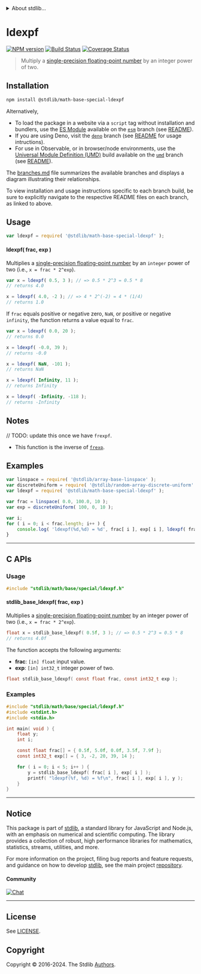 <!--

@license Apache-2.0

Copyright (c) 2024 The Stdlib Authors.

Licensed under the Apache License, Version 2.0 (the "License");
you may not use this file except in compliance with the License.
You may obtain a copy of the License at

   http://www.apache.org/licenses/LICENSE-2.0

Unless required by applicable law or agreed to in writing, software
distributed under the License is distributed on an "AS IS" BASIS,
WITHOUT WARRANTIES OR CONDITIONS OF ANY KIND, either express or implied.
See the License for the specific language governing permissions and
limitations under the License.

-->


<details>
  <summary>
    About stdlib...
  </summary>
  <p>We believe in a future in which the web is a preferred environment for numerical computation. To help realize this future, we've built stdlib. stdlib is a standard library, with an emphasis on numerical and scientific computation, written in JavaScript (and C) for execution in browsers and in Node.js.</p>
  <p>The library is fully decomposable, being architected in such a way that you can swap out and mix and match APIs and functionality to cater to your exact preferences and use cases.</p>
  <p>When you use stdlib, you can be absolutely certain that you are using the most thorough, rigorous, well-written, studied, documented, tested, measured, and high-quality code out there.</p>
  <p>To join us in bringing numerical computing to the web, get started by checking us out on <a href="https://github.com/stdlib-js/stdlib">GitHub</a>, and please consider <a href="https://opencollective.com/stdlib">financially supporting stdlib</a>. We greatly appreciate your continued support!</p>
</details>

# ldexpf

[![NPM version][npm-image]][npm-url] [![Build Status][test-image]][test-url] [![Coverage Status][coverage-image]][coverage-url] <!-- [![dependencies][dependencies-image]][dependencies-url] -->

> Multiply a [single-precision floating-point number][ieee754] by an integer power of two.

<section class="installation">

## Installation

```bash
npm install @stdlib/math-base-special-ldexpf
```

Alternatively,

-   To load the package in a website via a `script` tag without installation and bundlers, use the [ES Module][es-module] available on the [`esm`][esm-url] branch (see [README][esm-readme]).
-   If you are using Deno, visit the [`deno`][deno-url] branch (see [README][deno-readme] for usage intructions).
-   For use in Observable, or in browser/node environments, use the [Universal Module Definition (UMD)][umd] build available on the [`umd`][umd-url] branch (see [README][umd-readme]).

The [branches.md][branches-url] file summarizes the available branches and displays a diagram illustrating their relationships.

To view installation and usage instructions specific to each branch build, be sure to explicitly navigate to the respective README files on each branch, as linked to above.

</section>

<section class="usage">

## Usage

```javascript
var ldexpf = require( '@stdlib/math-base-special-ldexpf' );
```

#### ldexpf( frac, exp )

Multiplies a [single-precision floating-point number][ieee754] by an `integer` power of two (i.e., `x = frac * 2^exp`).

```javascript
var x = ldexpf( 0.5, 3 ); // => 0.5 * 2^3 = 0.5 * 8
// returns 4.0

x = ldexpf( 4.0, -2 ); // => 4 * 2^(-2) = 4 * (1/4)
// returns 1.0
```

If `frac` equals positive or negative zero, `NaN`, or positive or negative `infinity`, the function returns a value equal to `frac`.

```javascript
var x = ldexpf( 0.0, 20 );
// returns 0.0

x = ldexpf( -0.0, 39 );
// returns -0.0

x = ldexpf( NaN, -101 );
// returns NaN

x = ldexpf( Infinity, 11 );
// returns Infinity

x = ldexpf( -Infinity, -118 );
// returns -Infinity
```

<section class="usage">

<section class="notes">

## Notes

// TODO: update this once we have `frexpf`.

-   This function is the inverse of [`frexp`][@stdlib/math/base/special/frexp].

</section>

<!-- /.notes -->

<section class="examples">

## Examples

<!-- eslint no-undef: "error" -->

```javascript
var linspace = require( '@stdlib/array-base-linspace' );
var discreteUniform = require( '@stdlib/random-array-discrete-uniform' );
var ldexpf = require( '@stdlib/math-base-special-ldexpf' );

var frac = linspace( 0.0, 100.0, 10 );
var exp = discreteUniform( 100, 0, 10 );

var i;
for ( i = 0; i < frac.length; i++ ) {
    console.log( 'ldexpf(%d,%d) = %d', frac[ i ], exp[ i ], ldexpf( frac[ i ], exp[ i ] ) );
}
```

</section>

<!-- /.examples -->

<!-- C interface documentation. -->

* * *

<section class="c">

## C APIs

<!-- Section to include introductory text. Make sure to keep an empty line after the intro `section` element and another before the `/section` close. -->

<section class="intro">

</section>

<!-- /.intro -->

<!-- C usage documentation. -->

<section class="usage">

### Usage

```c
#include "stdlib/math/base/special/ldexpf.h"
```

#### stdlib_base_ldexpf( frac, exp )

Multiplies a [single-precision floating-point number][ieee754] by an integer power of two (i.e., `x = frac * 2^exp`).

```c
float x = stdlib_base_ldexpf( 0.5f, 3 ); // => 0.5 * 2^3 = 0.5 * 8
// returns 4.0f
```

The function accepts the following arguments:

-   **frac**: `[in] float` input value.
-   **exp**: `[in] int32_t` integer power of two.

```c
float stdlib_base_ldexpf( const float frac, const int32_t exp );
```

</section>

<!-- /.usage -->

<!-- C API usage notes. Make sure to keep an empty line after the `section` element and another before the `/section` close. -->

<section class="notes">

</section>

<!-- /.notes -->

<!-- C API usage examples. -->

<section class="examples">

### Examples

```c
#include "stdlib/math/base/special/ldexpf.h"
#include <stdint.h>
#include <stdio.h>

int main( void ) {
    float y;
    int i;

    const float frac[] = { 0.5f, 5.0f, 0.0f, 3.5f, 7.9f };
    const int32_t exp[] = { 3, -2, 20, 39, 14 };

    for ( i = 0; i < 5; i++ ) {
        y = stdlib_base_ldexpf( frac[ i ], exp[ i ] );
        printf( "ldexpf(%f, %d) = %f\n", frac[ i ], exp[ i ], y );
    }
}
```

</section>

<!-- /.examples -->

</section>

<!-- /.c -->

<!-- Section for related `stdlib` packages. Do not manually edit this section, as it is automatically populated. -->

<section class="related">

</section>

<!-- /.related -->

<!-- Section for all links. Make sure to keep an empty line after the `section` element and another before the `/section` close. -->


<section class="main-repo" >

* * *

## Notice

This package is part of [stdlib][stdlib], a standard library for JavaScript and Node.js, with an emphasis on numerical and scientific computing. The library provides a collection of robust, high performance libraries for mathematics, statistics, streams, utilities, and more.

For more information on the project, filing bug reports and feature requests, and guidance on how to develop [stdlib][stdlib], see the main project [repository][stdlib].

#### Community

[![Chat][chat-image]][chat-url]

---

## License

See [LICENSE][stdlib-license].


## Copyright

Copyright &copy; 2016-2024. The Stdlib [Authors][stdlib-authors].

</section>

<!-- /.stdlib -->

<!-- Section for all links. Make sure to keep an empty line after the `section` element and another before the `/section` close. -->

<section class="links">

[npm-image]: http://img.shields.io/npm/v/@stdlib/math-base-special-ldexpf.svg
[npm-url]: https://npmjs.org/package/@stdlib/math-base-special-ldexpf

[test-image]: https://github.com/stdlib-js/math-base-special-ldexpf/actions/workflows/test.yml/badge.svg?branch=main
[test-url]: https://github.com/stdlib-js/math-base-special-ldexpf/actions/workflows/test.yml?query=branch:main

[coverage-image]: https://img.shields.io/codecov/c/github/stdlib-js/math-base-special-ldexpf/main.svg
[coverage-url]: https://codecov.io/github/stdlib-js/math-base-special-ldexpf?branch=main

<!--

[dependencies-image]: https://img.shields.io/david/stdlib-js/math-base-special-ldexpf.svg
[dependencies-url]: https://david-dm.org/stdlib-js/math-base-special-ldexpf/main

-->

[chat-image]: https://img.shields.io/gitter/room/stdlib-js/stdlib.svg
[chat-url]: https://app.gitter.im/#/room/#stdlib-js_stdlib:gitter.im

[stdlib]: https://github.com/stdlib-js/stdlib

[stdlib-authors]: https://github.com/stdlib-js/stdlib/graphs/contributors

[umd]: https://github.com/umdjs/umd
[es-module]: https://developer.mozilla.org/en-US/docs/Web/JavaScript/Guide/Modules

[deno-url]: https://github.com/stdlib-js/math-base-special-ldexpf/tree/deno
[deno-readme]: https://github.com/stdlib-js/math-base-special-ldexpf/blob/deno/README.md
[umd-url]: https://github.com/stdlib-js/math-base-special-ldexpf/tree/umd
[umd-readme]: https://github.com/stdlib-js/math-base-special-ldexpf/blob/umd/README.md
[esm-url]: https://github.com/stdlib-js/math-base-special-ldexpf/tree/esm
[esm-readme]: https://github.com/stdlib-js/math-base-special-ldexpf/blob/esm/README.md
[branches-url]: https://github.com/stdlib-js/math-base-special-ldexpf/blob/main/branches.md

[stdlib-license]: https://raw.githubusercontent.com/stdlib-js/math-base-special-ldexpf/main/LICENSE

[ieee754]: https://en.wikipedia.org/wiki/IEEE_754-1985
[@stdlib/math/base/special/frexp]: https://github.com/stdlib-js/math-base-special-frexp

<!-- <related-links> -->

<!-- </related-links> -->

</section>

<!-- /.links -->
